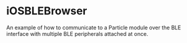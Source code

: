 # iOSBLEBrowser

An example of how to communicate to a Particle module over the BLE interface with multiple BLE peripherals attached at once.

